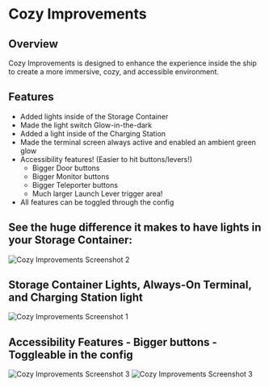 
# Cozy Improvements

## Overview
Cozy Improvements is designed to enhance the experience inside the ship to create a more immersive, cozy, and accessible environment.

## Features
- Added lights inside of the Storage Container
- Made the light switch Glow-in-the-dark
- Added a light inside of the Charging Station
- Made the terminal screen always active and enabled an ambient green glow
- Accessibility features! (Easier to hit buttons/levers!)
  - Bigger Door buttons
  - Bigger Monitor buttons
  - Bigger Teleporter buttons
  - Much larger Launch Lever trigger area! 
- All features can be toggled through the config

## See the huge difference it makes to have lights in your Storage Container:
![Cozy Improvements Screenshot 2](https://i.imgur.com/ICiI51V.png)
## Storage Container Lights, Always-On Terminal, and Charging Station light
![Cozy Improvements Screenshot 1](https://i.imgur.com/NLAeSvi.png)
## Accessibility Features - Bigger buttons - Toggleable in the config
![Cozy Improvements Screenshot 3](https://i.imgur.com/NK8vbPf.png)
![Cozy Improvements Screenshot 3](https://i.imgur.com/GFxBjJ5.png)
